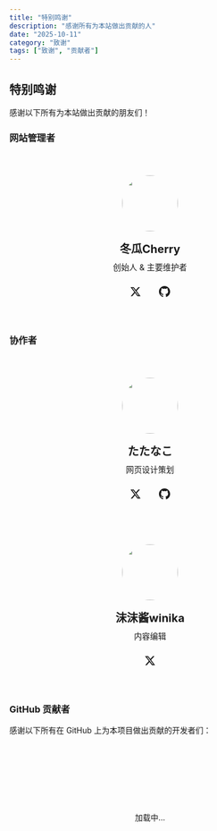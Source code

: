 ```yaml
---
title: "特别鸣谢"
description: "感谢所有为本站做出贡献的人"
date: "2025-10-11"
category: "致谢"
tags: ["致谢", "贡献者"]
---
```


## 特别鸣谢

感谢以下所有为本站做出贡献的朋友们！

### 网站管理者

<div class="contributors-grid">
  <div class="contributor-card">
    <div class="contributor-avatar">
      <img src="https://github.com/dongguacute.png" alt="冬瓜Cherry" />
    </div>
    <div class="contributor-info">
      <h3>冬瓜Cherry</h3>
      <p class="contributor-role">创始人 & 主要维护者</p>
      <div class="contributor-links">
        <a href="https://x.com/Dongguacute" target="_blank" rel="noopener noreferrer" title="Twitter">
          <svg width="20" height="20" viewBox="0 0 24 24" fill="currentColor">
            <path d="M18.244 2.25h3.308l-7.227 8.26 8.502 11.24H16.17l-5.214-6.817L4.99 21.75H1.68l7.73-8.835L1.254 2.25H8.08l4.713 6.231zm-1.161 17.52h1.833L7.084 4.126H5.117z"/>
          </svg>
        </a>
        <a href="https://github.com/dongguacute" target="_blank" rel="noopener noreferrer" title="GitHub">
          <svg width="20" height="20" viewBox="0 0 24 24" fill="currentColor">
            <path d="M12 0c-6.626 0-12 5.373-12 12 0 5.302 3.438 9.8 8.207 11.387.599.111.793-.261.793-.577v-2.234c-3.338.726-4.033-1.416-4.033-1.416-.546-1.387-1.333-1.756-1.333-1.756-1.089-.745.083-.729.083-.729 1.205.084 1.839 1.237 1.839 1.237 1.07 1.834 2.807 1.304 3.492.997.107-.775.418-1.305.762-1.604-2.665-.305-5.467-1.334-5.467-5.931 0-1.311.469-2.381 1.236-3.221-.124-.303-.535-1.524.117-3.176 0 0 1.008-.322 3.301 1.23.957-.266 1.983-.399 3.003-.404 1.02.005 2.047.138 3.006.404 2.291-1.552 3.297-1.23 3.297-1.23.653 1.653.242 2.874.118 3.176.77.84 1.235 1.911 1.235 3.221 0 4.609-2.807 5.624-5.479 5.921.43.372.823 1.102.823 2.222v3.293c0 .319.192.694.801.576 4.765-1.589 8.199-6.086 8.199-11.386 0-6.627-5.373-12-12-12z"/>
          </svg>
        </a>
      </div>
    </div>
  </div>
</div>

### 协作者

<div class="contributors-grid">
  <div class="contributor-card">
    <div class="contributor-avatar">
      <img src="https://github.com/tatanakots.png" alt="协作者1" />
    </div>
    <div class="contributor-info">
      <h3>たたなこ</h3>
      <p class="contributor-role">网页设计策划</p>
      <div class="contributor-links">
        <a href="https://x.com/tatanakots
" target="_blank" rel="noopener noreferrer" title="Twitter">
          <svg width="20" height="20" viewBox="0 0 24 24" fill="currentColor">
            <path d="M18.244 2.25h3.308l-7.227 8.26 8.502 11.24H16.17l-5.214-6.817L4.99 21.75H1.68l7.73-8.835L1.254 2.25H8.08l4.713 6.231zm-1.161 17.52h1.833L7.084 4.126H5.117z"/>
          </svg>
        </a>
        <a href="https://github.com/tatanakots" target="_blank" rel="noopener noreferrer" title="GitHub">
          <svg width="20" height="20" viewBox="0 0 24 24" fill="currentColor">
            <path d="M12 0c-6.626 0-12 5.373-12 12 0 5.302 3.438 9.8 8.207 11.387.599.111.793-.261.793-.577v-2.234c-3.338.726-4.033-1.416-4.033-1.416-.546-1.387-1.333-1.756-1.333-1.756-1.089-.745.083-.729.083-.729 1.205.084 1.839 1.237 1.839 1.237 1.07 1.834 2.807 1.304 3.492.997.107-.775.418-1.305.762-1.604-2.665-.305-5.467-1.334-5.467-5.931 0-1.311.469-2.381 1.236-3.221-.124-.303-.535-1.524.117-3.176 0 0 1.008-.322 3.301 1.23.957-.266 1.983-.399 3.003-.404 1.02.005 2.047.138 3.006.404 2.291-1.552 3.297-1.23 3.297-1.23.653 1.653.242 2.874.118 3.176.77.84 1.235 1.911 1.235 3.221 0 4.609-2.807 5.624-5.479 5.921.43.372.823 1.102.823 2.222v3.293c0 .319.192.694.801.576 4.765-1.589 8.199-6.086 8.199-11.386 0-6.627-5.373-12-12-12z"/>
          </svg>
        </a>
      </div>
    </div>
  </div>
  
  <div class="contributor-card">
    <div class="contributor-avatar">
      <img src="https://pbs.twimg.com/profile_images/1807084896474836992/7pHwpbgF_400x400.jpg" alt="协作者2" />
    </div>
    <div class="contributor-info">
      <h3>沫沫酱winika</h3>
      <p class="contributor-role">内容编辑</p>
      <div class="contributor-links">
        <a href="https://x.com/momoya051115" target="_blank" rel="noopener noreferrer" title="Twitter">
          <svg width="20" height="20" viewBox="0 0 24 24" fill="currentColor">
            <path d="M18.244 2.25h3.308l-7.227 8.26 8.502 11.24H16.17l-5.214-6.817L4.99 21.75H1.68l7.73-8.835L1.254 2.25H8.08l4.713 6.231zm-1.161 17.52h1.833L7.084 4.126H5.117z"/>
          </svg>
        </a>
      </div>
    </div>
  </div>
</div>

### GitHub 贡献者

感谢以下所有在 GitHub 上为本项目做出贡献的开发者们：

<div id="github-contributors" class="github-contributors-grid">
  <div class="loading-spinner">
    <div class="spinner"></div>
    <p>加载中...</p>
  </div>
</div>

<style>
  .contributors-grid {
    display: flex;
    flex-wrap: wrap;
    justify-content: center;
    gap: 1.5rem;
    margin: 2rem auto;
    max-width: 1200px;
  }

  .contributors-grid .contributor-card {
    flex: 0 0 auto;
    width: 280px;
  }

  .contributor-card {
    background: var(--color-card);
    border: 1px solid var(--color-border);
    border-radius: 12px;
    padding: 1.5rem;
    display: flex;
    flex-direction: column;
    align-items: center;
    text-align: center;
    transition: all 0.3s ease;
  }

  .contributor-card:hover {
    transform: translateY(-4px);
    box-shadow: 0 8px 16px rgba(0, 0, 0, 0.1);
    border-color: var(--color-accent);
  }

  .contributor-avatar {
    width: 100px;
    height: 100px;
    border-radius: 50%;
    overflow: hidden;
    margin-bottom: 1rem;
    border: 3px solid var(--color-accent);
    background: var(--color-accent);
    font-size: 0;
    line-height: 0;
  }

  .contributor-avatar img {
    width: 100%;
    height: 100%;
    object-fit: cover;
    object-position: center;
    display: block;
  }

  .contributor-info h3 {
    margin: 0 0 0.5rem 0;
    color: var(--color-text);
    font-size: 1.25rem;
  }

  .contributor-role {
    color: var(--color-text-secondary);
    font-size: 0.9rem;
    margin: 0 0 1rem 0;
  }

  .contributor-links {
    display: flex;
    gap: 1rem;
    justify-content: center;
  }

  .contributor-links a {
    color: var(--color-text-secondary);
    transition: color 0.2s ease;
    display: flex;
    align-items: center;
    justify-content: center;
    width: 36px;
    height: 36px;
    border-radius: 50%;
    background: var(--color-hover);
  }

  .contributor-links a:hover {
    color: var(--color-accent);
    background: var(--color-accent-light);
  }

  .github-contributors-grid {
    display: flex;
    flex-wrap: wrap;
    justify-content: center;
    gap: 1.5rem;
    margin: 2rem auto;
    max-width: 1200px;
  }

  .github-contributors-grid .github-contributor {
    flex: 0 0 auto;
    width: 120px;
  }

  .github-contributor {
    display: flex;
    flex-direction: column;
    align-items: center;
    text-align: center;
    padding: 1rem;
    background: var(--color-card);
    border: 1px solid var(--color-border);
    border-radius: 12px;
    transition: all 0.3s ease;
    text-decoration: none;
    color: var(--color-text);
  }

  .github-contributor:hover {
    transform: translateY(-4px);
    box-shadow: 0 8px 16px rgba(0, 0, 0, 0.1);
    border-color: var(--color-accent);
  }

  .github-contributor img {
    width: 64px;
    height: 64px;
    border-radius: 50%;
    margin-bottom: 0.5rem;
    border: 2px solid var(--color-border);
  }

  .github-contributor span {
    font-size: 0.875rem;
    word-break: break-word;
  }

  .github-contributor .contributions {
    font-size: 0.75rem;
    color: var(--color-text-secondary);
    margin-top: 0.25rem;
  }

  .loading-spinner {
    display: flex;
    flex-direction: column;
    align-items: center;
    justify-content: center;
    padding: 3rem;
    color: var(--color-text-secondary);
  }

  .spinner {
    width: 40px;
    height: 40px;
    border: 4px solid var(--color-border);
    border-top-color: var(--color-accent);
    border-radius: 50%;
    animation: spin 1s linear infinite;
  }

  @keyframes spin {
    to { transform: rotate(360deg); }
  }

  .loading-spinner p {
    margin-top: 1rem;
  }

  @media (max-width: 768px) {
    .contributors-grid {
      flex-direction: column;
      align-items: center;
    }

    .contributors-grid .contributor-card {
      width: 100%;
      max-width: 320px;
    }

    .github-contributors-grid .github-contributor {
      width: 100px;
    }

    .github-contributors-grid {
      gap: 1rem;
    }
  }
</style>

<script>
  async function loadGitHubContributors() {
    const container = document.getElementById('github-contributors');
    if (!container) return;

    try {
      const response = await fetch('https://api.github.com/repos/trans-archive/trans-parents/contributors');
      
      if (!response.ok) {
        throw new Error('Failed to fetch contributors');
      }

      const contributors = await response.json();
      
      container.innerHTML = contributors.map(contributor => `
        <a href="${contributor.html_url}" target="_blank" rel="noopener noreferrer" class="github-contributor">
          <img src="${contributor.avatar_url}" alt="${contributor.login}" loading="lazy" />
          <span>${contributor.login}</span>
          <span class="contributions">${contributor.contributions} 次贡献</span>
        </a>
      `).join('');
    } catch (error) {
      console.error('Error loading contributors:', error);
      container.innerHTML = `
        <div style="text-align: center; color: var(--color-text-secondary); padding: 2rem;">
          <p>加载贡献者信息失败</p>
          <p style="font-size: 0.875rem; margin-top: 0.5rem;">
            请访问 <a href="https://github.com/trans-archive/trans-parents/graphs/contributors" target="_blank" rel="noopener noreferrer" style="color: var(--color-accent);">GitHub</a> 查看完整列表
          </p>
        </div>
      `;
    }
  }

  // Load contributors when the page loads
  if (document.readyState === 'loading') {
    document.addEventListener('DOMContentLoaded', loadGitHubContributors);
  } else {
    loadGitHubContributors();
  }

  // Reload contributors after Astro page transitions
  document.addEventListener('astro:after-swap', loadGitHubContributors);
</script>